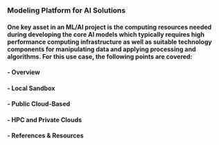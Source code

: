 ### Modeling Platform for AI Solutions
#### One key asset in an ML/AI project is the computing resources needed during developing the core AI models which typically requires high performance computing infrastructure as well as suitable technology components for manipulating data and applying processing and algorithms. For this use case, the following points are covered:
#### - Overview
#### - Local Sandbox
#### - Public Cloud-Based
#### - HPC and Private Clouds
#### - References & Resources

